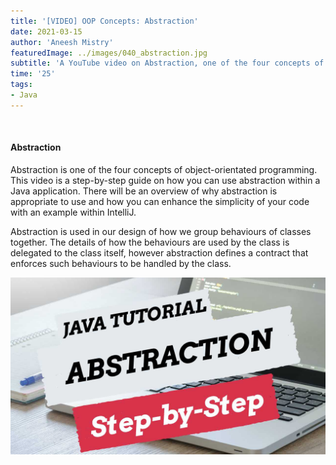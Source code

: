 ```yaml
---
title: '[VIDEO] OOP Concepts: Abstraction'
date: 2021-03-15
author: 'Aneesh Mistry'
featuredImage: ../images/040_abstraction.jpg
subtitle: 'A YouTube video on Abstraction, one of the four concepts of object-orientated programming.'
time: '25'
tags:
- Java
---
```


<br>
<h4>Abstraction</h4>
<p>

Abstraction is one of the four concepts of object-orientated programming. 
This video is a step-by-step guide on how you can use abstraction within a Java application. There will be an overview of why abstraction is appropriate to use and how you can enhance the simplicity of your code with an example within IntelliJ. 


Abstraction is used in our design of how we group behaviours of classes together. The details of how the behaviours are used by the class is delegated to the class itself, however abstraction defines a contract that enforces such behaviours to be handled by the class. 

[![YouTube video link](../images/040_abstraction.jpg)](https://youtu.be/0fqoJGPcZRg)

</p>
